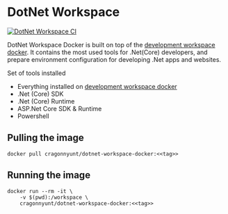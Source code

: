 # DotNet Workspace

[![DotNet Workspace CI](https://github.com/cragonnyunt/dotnet-workspace/actions/workflows/main.yml/badge.svg?branch=main)](https://github.com/cragonnyunt/dotnet-workspace/actions/workflows/main.yml)

DotNet Workspace Docker is built on top of the [development workspace docker](https://github.com/cragonnyunt/development-workspace). It contains the most used tools for .Net(Core) developers, and prepare environment configuration for developing .Net apps and websites.

Set of tools installed
- Everything installed on [development workspace docker](https://github.com/cragonnyunt/development-workspace)
- .Net (Core) SDK
- .Net (Core) Runtime
- ASP.Net Core SDK & Runtime
- Powershell

## Pulling the image

```
docker pull cragonnyunt/dotnet-workspace-docker:<<tag>>
```

## Running the image

```
docker run --rm -it \
    -v $(pwd):/workspace \
    cragonnyunt/dotnet-workspace-docker:<<tag>>
```
